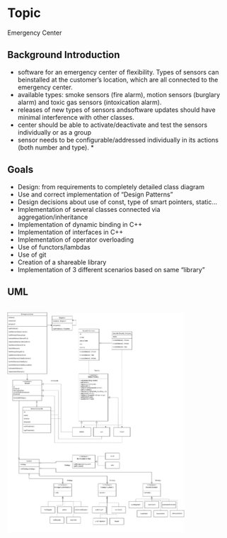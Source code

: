 # Topic #
Emergency Center

## Background Introduction ##
* software for an emergency center of flexibility. Types of sensors can beinstalled at the customer’s location, which are all connected to the emergency center. 
* available types: smoke sensors (fire alarm), motion sensors (burglary alarm) and toxic gas sensors (intoxication alarm). 
* releases of new types of sensors andsoftware updates should have minimal interference with other
classes. 
* center should be able to activate/deactivate and test the sensors individually or as a group
* sensor needs to be configurable/addressed individually in its actions (both number and type). * 

## Goals ##
* Design: from requirements to completely detailed class diagram
* Use and correct implementation of “Design Patterns”
* Design decisions about use of const, type of smart pointers, static…
* Implementation of several classes connected via aggregation/inheritance
* Implementation of dynamic binding in C++
* Implementation of interfaces in C++
* Implementation of operator overloading
* Use of functors/lambdas
* Use of git
* Creation of a shareable library
* Implementation of 3 different scenarios based on same “library”

## UML ##
<br /><img src="img/a4_emergency_center_JeffeeHsiung.png" alt="image" width="400" height="auto"><br />